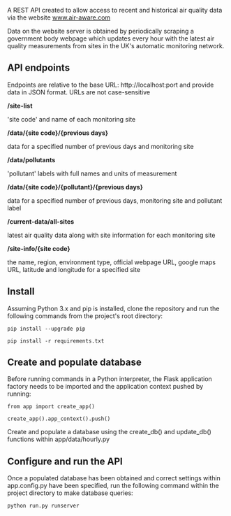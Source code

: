 A REST API created to allow access to recent and historical air quality data via the website www.air-aware.com

Data on the website server is obtained by periodically scraping a government body webpage which updates every hour with the latest air quality measurements from sites in the UK's automatic monitoring network.


API endpoints
-------------

Endpoints are relative to the base URL: http://localhost:port and provide data in JSON format.
URLs are not case-sensitive


**/site-list**

'site code' and name of each monitoring site

**/data/{site code}/{previous days}**

data for a specified number of previous days and monitoring site


**/data/pollutants**

'pollutant' labels with full names and units of measurement


**/data/{site code}/{pollutant}/{previous days}**

data for a specified number of previous days, monitoring site and pollutant label


**/current-data/all-sites**

latest air quality data along with site information for each monitoring site

**/site-info/{site code}**

the name, region, environment type, official webpage URL, google maps URL, latitude and longitude for a specified site


Install
-------

Assuming Python 3.x and pip is installed, clone the repository and run the following commands from the project's root directory:

    pip install --upgrade pip

    pip install -r requirements.txt


Create and populate database
----------------------------
Before running commands in a Python interpreter, the Flask application factory needs to be imported and the application context pushed by running:

    from app import create_app()

    create_app().app_context().push()

Create and populate a database using the create_db() and update_db() functions within app/data/hourly.py


Configure and run the API
--------------------------
Once a populated database has been obtained and correct settings within app.config.py have been specified, run the following command within the project directory to make database queries:

    python run.py runserver




